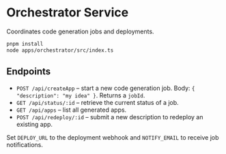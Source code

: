 # Orchestrator Service

Coordinates code generation jobs and deployments.

```bash
pnpm install
node apps/orchestrator/src/index.ts
```

## Endpoints

- `POST /api/createApp` – start a new code generation job. Body: `{ "description": "my idea" }`. Returns a `jobId`.
- `GET /api/status/:id` – retrieve the current status of a job.
- `GET /api/apps` – list all generated apps.
- `POST /api/redeploy/:id` – submit a new description to redeploy an existing app.

Set `DEPLOY_URL` to the deployment webhook and `NOTIFY_EMAIL` to receive job
notifications.

